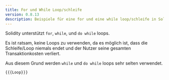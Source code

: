 ```yaml
---
title: For und While Loop/schleife
version: 0.8.13
description: Beispiele für eine for und eine while loop/schleife in Solidity
---
```


Solidity unterstützt `for`, `while`, und `do while` loops.

Es ist ratsam, keine Loops zu verwenden, da es möglich ist, dass die Schleife/Loop niemals endet und der Nutzer seine gesamten Transaktionkosten verliert. 

Aus diesem Grund werden `while` und `do while` loops sehr selten verwendet. 

```solidity
{{{Loop}}}
```
